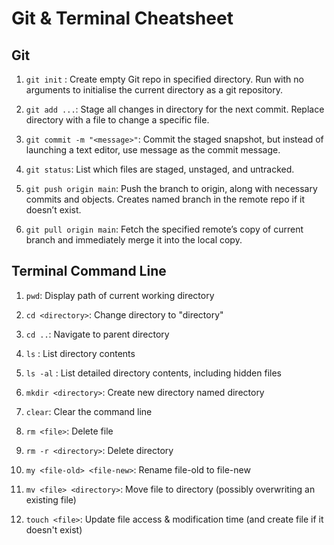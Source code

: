 # Git & Terminal Cheatsheet

## Git

1. ```git init``` :
Create empty Git repo in specified directory. Run with no arguments to initialise the current directory as a git repository.

2. ```git add ...```:
Stage all changes in directory for the next commit. Replace directory with a file to change a specific file.

3. ```git commit -m "<message>"```:
Commit the staged snapshot, but instead of launching a text editor, use message as the commit message.

4. ```git status```:
List which files are staged, unstaged, and untracked.

5. ```git push origin main```:
Push the branch to origin, along with necessary commits and objects. Creates named branch in the remote repo if it doesn’t exist.

6. ```git pull origin main```:
Fetch the specified remote’s copy of current branch and immediately merge it into the local copy.

## Terminal Command Line

1. ```pwd```:
Display path of current working directory

2. ```cd <directory>```:
Change directory to "directory"

3. ```cd ..```:
Navigate to parent directory

4. ```ls``` :
List directory contents

5. ```ls -al``` :
List detailed directory contents, including
hidden files

6. ```mkdir <directory>```:
Create new directory named directory

7. ```clear```:
Clear the command line

8. ```rm <file>```:
Delete file

9. ```rm -r <directory>```:
Delete directory

10. ```my <file-old> <file-new>```:
Rename file-old to file-new

11. ```mv <file> <directory>```:
Move file to directory (possibly overwriting an existing file)

12. ```touch <file>```:
Update file access & modification time (and create file if it doesn't exist)




